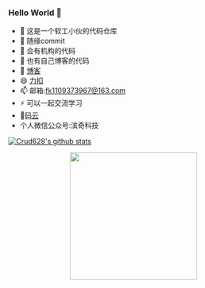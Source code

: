 ### Hello World 👋
- 🔭 这是一个软工小伙的代码仓库
- 🌱 随缘commit
- 👯 会有机构的代码
- 🤔 也有自己博客的代码
- 💬 [博客](https://www.cnblogs.com/keason/)
- 😄 [力扣](https://leetcode-cn.com/u/lan-55s/) 
- 📫 邮箱:fk1109373967@163.com
- ⚡ 可以一起交流学习
- 👟[码云](https://gitee.com/crud628/)
- 个人微信公众号:滨奇科技


[![Crud628's github stats](https://github-readme-stats.vercel.app/api?username=Crud628 "![Crud628's github stats")](https://github.com/Crud628/github-readme-stats)
<div align=center><img src="https://typora-imagebed.oss-cn-beijing.aliyuncs.com/img/WX.jpg" width=256 height=256 /></div>
